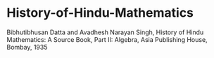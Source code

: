 # History-of-Hindu-Mathematics

Bibhutibhusan Datta and Avadhesh Narayan Singh, History of Hindu Mathematics: A Source Book, Part II: Algebra, Asia Publishing House, Bombay, 1935
